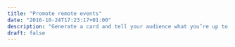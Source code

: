 ```yaml
---
title: "Promote remote events"
date: "2016-10-24T17:23:17+01:00"
description: "Generate a card and tell your audience what you’re up to."
draft: false
---
```

